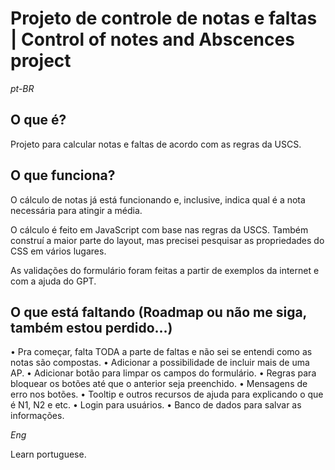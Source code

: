 # Projeto de controle de notas e faltas | Control of notes and Abscences project

*pt-BR*
## O que é? 
Projeto para calcular notas e faltas de acordo com as regras da USCS.

## O que funciona?
O cálculo de notas já está funcionando e, inclusive, indica qual é a nota necessária para atingir a média.

O cálculo é feito em JavaScript com base nas regras da USCS. Também construí a maior parte do layout, mas precisei pesquisar as propriedades do CSS em vários lugares.

As validações do formulário foram feitas a partir de exemplos da internet e com a ajuda do GPT.

## O que está faltando (Roadmap ou não me siga, também estou perdido…)
• Pra começar, falta TODA a parte de faltas e não sei se entendi como as notas são compostas.
• Adicionar a possibilidade de incluir mais de uma AP.
• Adicionar botão para limpar os campos do formulário.
• Regras para bloquear os botões até que o anterior seja preenchido.
• Mensagens de erro nos botões.
• Tooltip e outros recursos de ajuda para explicando o que é N1, N2 e etc.
• Login para usuários.
• Banco de dados para salvar as informações.


*Eng*

Learn portuguese.

